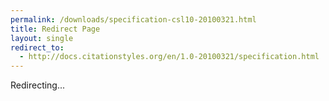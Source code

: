 ```yaml
---
permalink: /downloads/specification-csl10-20100321.html
title: Redirect Page
layout: single
redirect_to:
  - http://docs.citationstyles.org/en/1.0-20100321/specification.html
---
```


Redirecting...